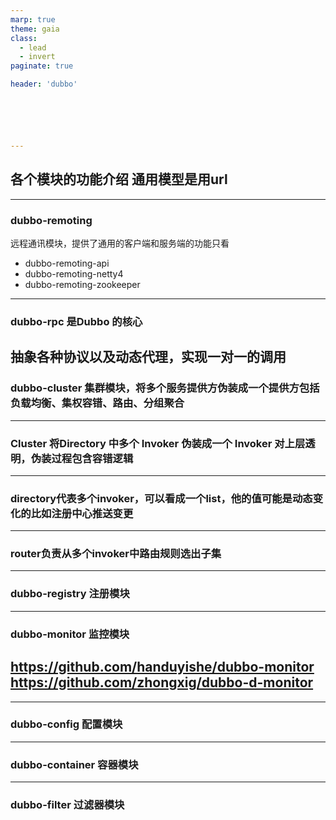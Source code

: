 ```yaml
---
marp: true
theme: gaia
class:
  - lead
  - invert
paginate: true

header: 'dubbo'






---
```


## 各个模块的功能介绍  通用模型是用url
---

### dubbo-remoting
  远程通讯模块，提供了通用的客户端和服务端的功能只看
  - dubbo-remoting-api
  - dubbo-remoting-netty4
  - dubbo-remoting-zookeeper
---

### dubbo-rpc 是Dubbo 的核心
抽象各种协议以及动态代理，实现一对一的调用
---

### dubbo-cluster 集群模块，将多个服务提供方伪装成一个提供方包括 负载均衡、集权容错、路由、分组聚合
---

### Cluster 将Directory  中多个    Invoker   伪装成一个   Invoker  对上层透明，伪装过程包含容错逻辑
---

### directory代表多个invoker，可以看成一个list，他的值可能是动态变化的比如注册中心推送变更
---

### router负责从多个invoker中路由规则选出子集
---
### dubbo-registry 注册模块
---
### dubbo-monitor 监控模块
https://github.com/handuyishe/dubbo-monitor https://github.com/zhongxig/dubbo-d-monitor
---
---
### dubbo-config 配置模块
---
### dubbo-container  容器模块
---
### dubbo-filter 过滤器模块

